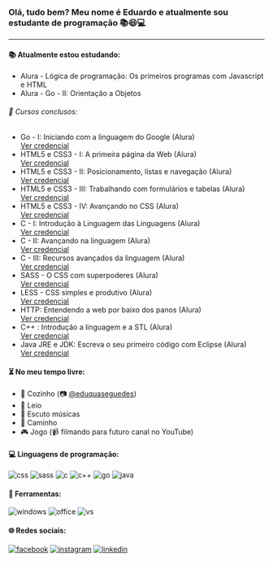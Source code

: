 ### Olá, tudo bem? Meu nome é Eduardo e atualmente sou estudante de programação :books::satisfied::computer:

<hr/>

#### :books: Atualmente estou estudando:

- Alura - Lógica de programação: Os primeiros programas com Javascript e HTML
- Alura - Go - II: Orientação a Objetos

###### :scroll: Cursos conclusos:

- Go - I: Iniciando com a linguagem do Google &#40;Alura&#41;<br>
  [Ver credencial](https://cursos.alura.com.br/certificate/fd463b42-61bd-44fa-bc48-611c6c9eef1d)
- HTML5 e CSS3 - I: A primeira página da Web &#40;Alura&#41;<br>
  [Ver credencial](https://cursos.alura.com.br/certificate/1fb159fb-573e-43ba-b604-561901f50e7b)
- HTML5 e CSS3 - II: Posicionamento, listas e navegação &#40;Alura&#41;<br>
  [Ver credencial](https://cursos.alura.com.br/certificate/5ac4c20f-535d-403d-a8c0-495ac5e8aaea)
- HTML5 e CSS3 - III: Trabalhando com formulários e tabelas &#40;Alura&#41;<br>
  [Ver credencial](https://cursos.alura.com.br/certificate/b0b8ec95-bc83-4334-9553-c619a545bcb4)
- HTML5 e CSS3 - IV: Avançando no CSS &#40;Alura&#41;<br>
  [Ver credencial](https://cursos.alura.com.br/certificate/536b7ebc-9d06-444f-a150-72d1f5f53454)
- C - I: Introdução à Linguagem das Linguagens &#40;Alura&#41;<br>
  [Ver credencial](https://cursos.alura.com.br/certificate/7e6853fe-9447-45fc-b2cc-5cc64ad935e3)
- C - II: Avançando na linguagem &#40;Alura&#41;<br>
  [Ver credencial](https://cursos.alura.com.br/certificate/2adf6c00-3d4f-468d-ad18-78f43a0e94cf)
- C - III: Recursos avançados da linguagem &#40;Alura&#41;<br>
  [Ver credencial](https://cursos.alura.com.br/certificate/bd6bf550-35db-4b38-aec4-bf923f418e11)
- SASS - O CSS com superpoderes &#40;Alura&#41;<br>
  [Ver credencial](https://cursos.alura.com.br/certificate/c71c3307-3cea-47cf-ac0d-6469ee8c8856)
- LESS - CSS simples e produtivo &#40;Alura&#41;<br>
  [Ver credencial](https://cursos.alura.com.br/certificate/5538225e-a83e-4291-940e-2378fc5d4859)
- HTTP: Entendendo a web por baixo dos panos &#40;Alura&#41;<br>
  [Ver credencial](https://cursos.alura.com.br/certificate/7aee9555-dc58-4761-861a-5a649cdd4b0b)
- C++ : Introdução a linguagem e a STL &#40;Alura&#41;<br>
  [Ver credencial](https://cursos.alura.com.br/certificate/56b2a24a-7ec9-4c65-9e09-5af60fa897df)
- Java JRE e JDK: Escreva o seu primeiro código com Eclipse &#40;Alura&#41;<br> 
  [Ver credencial](https://cursos.alura.com.br/certificate/7214ffca-0eab-4b62-971c-abc02442a881)
  
#### :hourglass_flowing_sand: No meu tempo livre:

- :spaghetti: Cozinho &#40;:camera: [@eduquaseguedes](https://www.instagram.com/eduquaseguedes)&#41;
- :book: Leio
- :musical_score: Escuto músicas
- :running: Caminho
- :video_game: Jogo &#40;:video_camera: filmando para futuro canal no YouTube&#41;

#### :computer: Linguagens de programação:

![css](https://img.shields.io/badge/CSS3-1572B6?style=for-the-badge&logo=css3&logoColor=white)
![sass](https://img.shields.io/badge/Sass-CC6699?style=for-the-badge&logo=sass&logoColor=white)
![c](https://img.shields.io/badge/C-00599C?style=for-the-badge&logo=c&logoColor=white)
![c++](https://img.shields.io/badge/C%2B%2B-00599C?style=for-the-badge&logo=c%2B%2B&logoColor=white)
![go](https://img.shields.io/badge/go-00add8?style=for-the-badge&logo=go&logoColor=white)
![java](https://img.shields.io/badge/Java-ED8B00?style=for-the-badge&logo=java&logoColor=white)

#### :wrench: Ferramentas:

![windows](https://img.shields.io/badge/Windows-0078D6?style=for-the-badge&logo=windows&logoColor=white)
![office](https://img.shields.io/badge/Microsoft_Office-D83B01?style=for-the-badge&logo=microsoft-office&logoColor=white)
![vs](https://img.shields.io/badge/Visual_Studio_Code-0078D4?style=for-the-badge&logo=visual%20studio%20code&logoColor=white)

#### :globe_with_meridians: Redes sociais:

[![facebook](https://img.shields.io/badge/Facebook-1877F2?style=for-the-badge&logo=facebook&logoColor=white)](https://www.facebook.com/ecorreaoficial/)
[![instagram](https://img.shields.io/badge/Instagram-E4405F?style=for-the-badge&logo=instagram&logoColor=white)](https://www.instagram.com/__eduardocorrea/)
[![linkedin](https://img.shields.io/badge/LinkedIn-0077B5?style=for-the-badge&logo=linkedin&logoColor=white)](https://www.linkedin.com/in/correaed/)

<!--
**CorreaEd/correaed** is a ✨ _special_ ✨ repository because its `README.md` (this file) appears on your GitHub profile.

Here are some ideas to get you started:

- 🔭 I’m currently working on ...
- 🌱 I’m currently learning ...
- 👯 I’m looking to collaborate on ...
- 🤔 I’m looking for help with ...
- 💬 Ask me about ...
- 📫 How to reach me: ...
- 😄 Pronouns: ...
- ⚡ Fun fact: ...
-->
